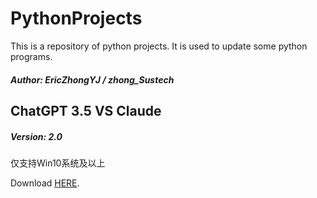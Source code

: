 # PythonProjects

This is a repository of python projects. It is used to update some python programs.

##### Author: EricZhongYJ / zhong_Sustech

## ChatGPT 3.5 VS Claude 

##### Version: 2.0

仅支持Win10系统及以上

Download [HERE](https://raw.githubusercontent.com/EricZhongYJ/PythonProjects/main/ChatGpt/ChatGpt.exe).
